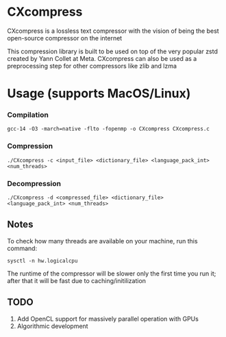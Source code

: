 # CXcompress
CXcompress is a lossless text compressor with the vision of being the best open-source compressor on the internet

This compression library is built to be used on top of the very popular zstd created by Yann Collet at Meta. CXcompress can also be used as a preprocessing step for other compressors like zlib and lzma

# Usage (supports MacOS/Linux)
### Compilation
```
gcc-14 -O3 -march=native -flto -fopenmp -o CXcompress CXcompress.c
```

### Compression
```
./CXcompress -c <input_file> <dictionary_file> <language_pack_int> <num_threads>
```

### Decompression
```
./CXcompress -d <compressed_file> <dictionary_file> <language_pack_int> <num_threads>
```

## Notes
To check how many threads are available on your machine, run this command:
```
sysctl -n hw.logicalcpu
```
The runtime of the compressor will be slower only the first time you run it; after that it will be fast due to caching/initilization

## TODO
1. Add OpenCL support for massively parallel operation with GPUs
2. Algorithmic development
